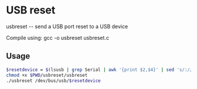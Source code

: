 # USB reset
usbreset -- send a USB port reset to a USB device

Compile using: gcc -o usbreset usbreset.c


## Usage

```bash
$resetdevice = $(lsusb | grep Serial | awk '{print $2,$4}' | sed 's/://' | tr -s '[:blank:]' '/')
chmod +x $PWD/usbreset/usbreset
./usbreset /dev/bus/usb/$resetdevice
```